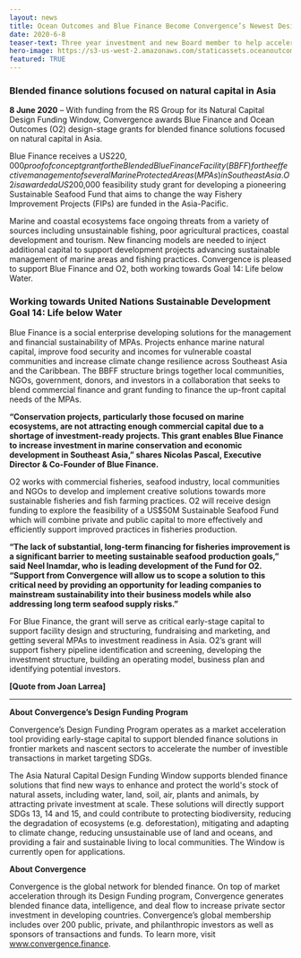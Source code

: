 ```yaml
---
layout: news
title: Ocean Outcomes and Blue Finance Become Convergence’s Newest Design Funding Grant Recipients 
date: 2020-6-8
teaser-text: Three year investment and new Board member to help accelerate solutions for small-scale fishing.
hero-image: https://s3-us-west-2.amazonaws.com/staticassets.oceanoutcomes.org/news+and+analysis/hero+images/convergence-funds-ocean-outcomes-and-blue-finance-hero.jpg
featured: TRUE
---
```

### Blended finance solutions focused on natural capital in Asia

**8 June 2020** – With funding from the RS Group for its Natural Capital Design Funding Window, Convergence awards Blue Finance and Ocean Outcomes (O2) design-stage grants for blended finance solutions focused on natural capital in Asia.

Blue Finance receives a US$220,000 proof of concept grant for the Blended Blue Finance Facility (BBFF) for the effective management of several Marine Protected Areas (MPAs) in Southeast Asia. O2 is awarded a US$200,000 feasibility study grant for developing a pioneering Sustainable Seafood Fund that aims to change the way Fishery Improvement Projects (FIPs) are funded in the Asia-Pacific.

Marine and coastal ecosystems face ongoing threats from a variety of sources including unsustainable fishing, poor agricultural practices, coastal development and tourism. New financing models are needed to inject additional capital to support development projects advancing sustainable management of marine areas and fishing practices. Convergence is pleased to support Blue Finance and O2, both working towards Goal 14: Life below Water.

### Working towards United Nations Sustainable Development Goal 14: Life below Water

Blue Finance is a social enterprise developing solutions for the management and financial sustainability of MPAs. Projects enhance marine natural capital, improve food security and incomes for vulnerable coastal communities and increase climate change resilience across Southeast Asia and the Caribbean. The BBFF structure brings together local communities, NGOs, government, donors, and investors in a collaboration that seeks to blend commercial finance and grant funding to finance the up-front capital needs of the MPAs. 

**“Conservation projects, particularly those focused on marine ecosystems, are not attracting enough commercial capital due to a shortage of investment-ready projects. This grant enables Blue Finance to increase investment in marine conservation and economic development in Southeast Asia,” shares Nicolas Pascal, Executive Director & Co-Founder of Blue Finance.**

O2 works with commercial fisheries, seafood industry, local communities and NGOs to develop and implement creative solutions towards more sustainable fisheries and fish farming practices. O2 will receive design funding to explore the feasibility of a US$50M Sustainable Seafood Fund which will combine private and public capital to more effectively and efficiently support improved practices in fisheries production.

**“The lack of substantial, long-term financing for fisheries improvement is a significant barrier to meeting sustainable seafood production goals,” said Neel Inamdar, who is leading development of the Fund for O2. “Support from Convergence will allow us to scope a solution to this critical need by providing an opportunity for leading companies to mainstream sustainability into their business models while also addressing long term seafood supply risks.”**

For Blue Finance, the grant will serve as critical early-stage capital to support facility design and structuring, fundraising and marketing, and getting several MPAs to investment readiness in Asia. O2’s grant will support fishery pipeline identification and screening, developing the investment structure, building an operating model, business plan and identifying potential investors.

**[Quote from Joan Larrea]**

----

**About Convergence’s Design Funding Program**

Convergence’s Design Funding Program operates as a market acceleration tool providing early-stage capital to support blended finance solutions in frontier markets and nascent sectors to accelerate the number of investible transactions in market targeting SDGs. 

The Asia Natural Capital Design Funding Window supports blended finance solutions that find new ways to enhance and protect the world's stock of natural assets, including water, land, soil, air, plants and animals, by attracting private investment at scale. These solutions will directly support SDGs 13, 14 and 15, and could contribute to protecting biodiversity, reducing the degradation of ecosystems (e.g. deforestation), mitigating and adapting to climate change, reducing unsustainable use of land and oceans, and providing a fair and sustainable living to local communities. The Window is currently open for applications.

**About Convergence**

Convergence is the global network for blended finance. On top of market acceleration through its Design Funding program, Convergence generates blended finance data, intelligence, and deal flow to increase private sector investment in developing countries. Convergence’s global membership includes over 200 public, private, and philanthropic investors as well as sponsors of transactions and funds. To learn more, visit <a href="https://www.convergence.finance/" target="_blank">www.convergence.finance</a>.
